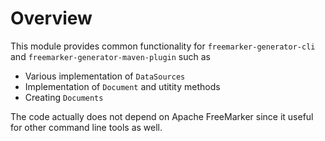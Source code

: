 # Overview

This module provides common functionality for `freemarker-generator-cli` and `freemarker-generator-maven-plugin` such as

* Various implementation of `DataSources`
* Implementation of `Document` and utitity methods
* Creating `Documents` 

The code actually does not depend on Apache FreeMarker since it useful for other command line tools as well.